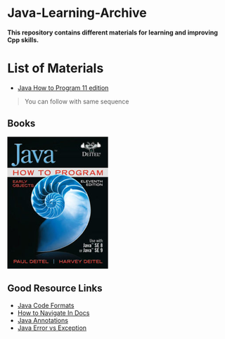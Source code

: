 # Java-Learning-Archive

**This repository contains different materials for learning and improving Cpp skills.**

# List of Materials

* [Java How to Program 11 edition](./JavaHowtoProg/README.md)


> You can follow with same sequence

## Books

![javaHowtoProgram](./img/java1.jpeg)

## Good Resource Links

* [Java Code Formats](https://github.com/google/google-java-format)
* [How to Navigate In Docs](https://youtu.be/ULEOb8wLa_k)
* [Java Annotations](https://docs.oracle.com/javase/tutorial/java/annotations/)
* [Java Error vs Exception](https://www.geeksforgeeks.org/errors-v-s-exceptions-in-java/)